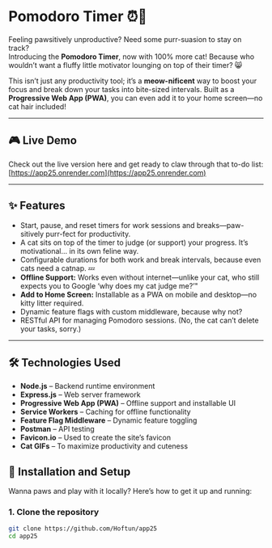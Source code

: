 # Pomodoro Timer ⏰🐾 

Feeling pawsitively unproductive? Need some purr-suasion to stay on track?  
Introducing the **Pomodoro Timer**, now with 100% more cat! Because who wouldn’t want a fluffy little motivator lounging on top of their timer? 😸

This isn’t just any productivity tool; it’s a **meow-nificent** way to boost your focus and break down your tasks into bite-sized intervals. Built as a **Progressive Web App (PWA)**, you can even add it to your home screen—no cat hair included!

---

## 🎮 Live Demo
Check out the live version here and get ready to claw through that to-do list:  
[https://app25.onrender.com](https://app25.onrender.com)

---

## ✨ Features
- Start, pause, and reset timers for work sessions and breaks—paw-sitively purr-fect for productivity.
- A cat sits on top of the timer to judge (or support) your progress. It’s motivational... in its own feline way.
- Configurable durations for both work and break intervals, because even cats need a catnap. 💤
- **Offline Support:** Works even without internet—unlike your cat, who still expects you to Google ‘why does my cat judge me?’"
- **Add to Home Screen:** Installable as a PWA on mobile and desktop—no kitty litter required.
- Dynamic feature flags with custom middleware, because why not?
- RESTful API for managing Pomodoro sessions. (No, the cat can’t delete your tasks, sorry.)

---

## 🛠️ Technologies Used
- **Node.js** – Backend runtime environment
- **Express.js** – Web server framework
- **Progressive Web App (PWA)** – Offline support and installable UI
- **Service Workers** – Caching for offline functionality
- **Feature Flag Middleware** – Dynamic feature toggling
- **Postman** – API testing
- **Favicon.io** – Used to create the site’s favicon
- **Cat GIFs** – To maximize productivity and cuteness

## 🚀 Installation and Setup
Wanna paws and play with it locally? Here’s how to get it up and running:

### 1. Clone the repository
```bash
git clone https://github.com/Hoftun/app25
cd app25



